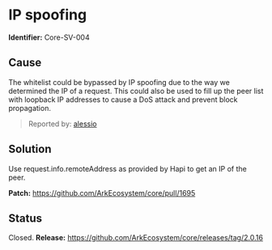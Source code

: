 # IP spoofing
**Identifier:** Core-SV-004

## Cause
The whitelist could be bypassed by IP spoofing due to the way we determined the IP of a request. This could also be used to fill up the peer list with loopback IP addresses to cause a DoS attack and prevent block propagation.

>Reported by: [alessio](https://github.com/alessiodf)

## Solution
Use request.info.remoteAddress as provided by Hapi to get an IP of the peer.

**Patch:** https://github.com/ArkEcosystem/core/pull/1695

## Status
Closed.
**Release:** https://github.com/ArkEcosystem/core/releases/tag/2.0.16


